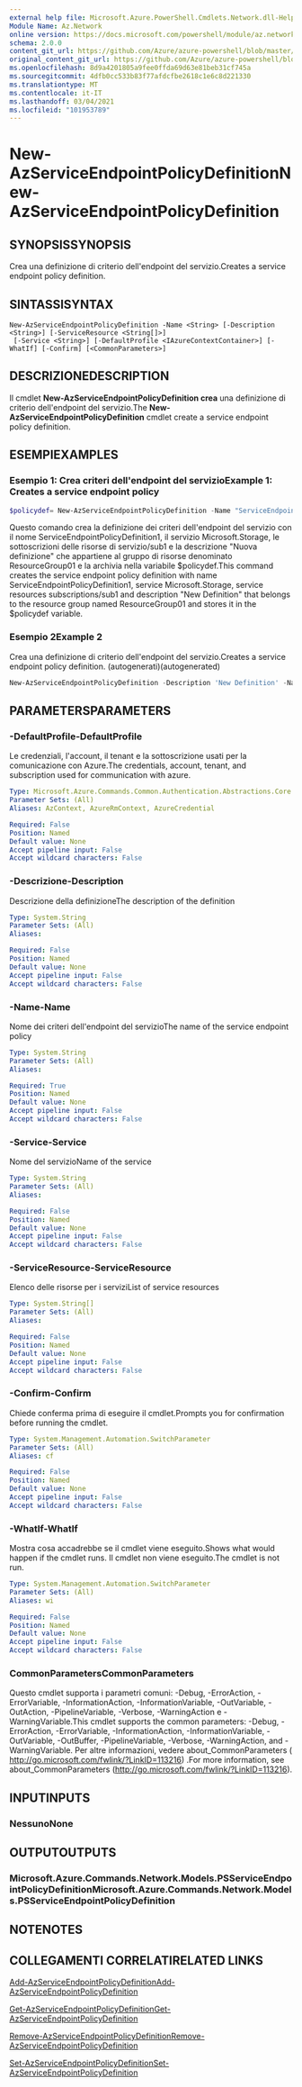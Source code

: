 ```yaml
---
external help file: Microsoft.Azure.PowerShell.Cmdlets.Network.dll-Help.xml
Module Name: Az.Network
online version: https://docs.microsoft.com/powershell/module/az.network/new-azserviceendpointpolicydefinition
schema: 2.0.0
content_git_url: https://github.com/Azure/azure-powershell/blob/master/src/Network/Network/help/New-AzServiceEndpointPolicyDefinition.md
original_content_git_url: https://github.com/Azure/azure-powershell/blob/master/src/Network/Network/help/New-AzServiceEndpointPolicyDefinition.md
ms.openlocfilehash: 8d9a4201805a9fee0ffda69d63e81beb31cf745a
ms.sourcegitcommit: 4dfb0cc533b83f77afdcfbe2618c1e6c8d221330
ms.translationtype: MT
ms.contentlocale: it-IT
ms.lasthandoff: 03/04/2021
ms.locfileid: "101953789"
---
```

# <span data-ttu-id="01e17-101">New-AzServiceEndpointPolicyDefinition</span><span class="sxs-lookup"><span data-stu-id="01e17-101">New-AzServiceEndpointPolicyDefinition</span></span>

## <span data-ttu-id="01e17-102">SYNOPSIS</span><span class="sxs-lookup"><span data-stu-id="01e17-102">SYNOPSIS</span></span>
<span data-ttu-id="01e17-103">Crea una definizione di criterio dell'endpoint del servizio.</span><span class="sxs-lookup"><span data-stu-id="01e17-103">Creates a service endpoint policy definition.</span></span>

## <span data-ttu-id="01e17-104">SINTASSI</span><span class="sxs-lookup"><span data-stu-id="01e17-104">SYNTAX</span></span>

```
New-AzServiceEndpointPolicyDefinition -Name <String> [-Description <String>] [-ServiceResource <String[]>]
 [-Service <String>] [-DefaultProfile <IAzureContextContainer>] [-WhatIf] [-Confirm] [<CommonParameters>]
```

## <span data-ttu-id="01e17-105">DESCRIZIONE</span><span class="sxs-lookup"><span data-stu-id="01e17-105">DESCRIPTION</span></span>
<span data-ttu-id="01e17-106">Il cmdlet **New-AzServiceEndpointPolicyDefinition crea** una definizione di criterio dell'endpoint del servizio.</span><span class="sxs-lookup"><span data-stu-id="01e17-106">The **New-AzServiceEndpointPolicyDefinition** cmdlet create a service endpoint policy definition.</span></span>

## <span data-ttu-id="01e17-107">ESEMPI</span><span class="sxs-lookup"><span data-stu-id="01e17-107">EXAMPLES</span></span>

### <span data-ttu-id="01e17-108">Esempio 1: Crea criteri dell'endpoint del servizio</span><span class="sxs-lookup"><span data-stu-id="01e17-108">Example 1: Creates a service endpoint policy</span></span>
```powershell
$policydef= New-AzServiceEndpointPolicyDefinition -Name "ServiceEndpointPolicyDefinition1" -ResourceGroupName "ResourceGroup01" -Service "Microsoft.Storage" -ServiceResources "subscriptions/sub1" -Description "New Definition"
```

<span data-ttu-id="01e17-109">Questo comando crea la definizione dei criteri dell'endpoint del servizio con il nome ServiceEndpointPolicyDefinition1, il servizio Microsoft.Storage, le sottoscrizioni delle risorse di servizio/sub1 e la descrizione "Nuova definizione" che appartiene al gruppo di risorse denominato ResourceGroup01 e la archivia nella variabile $policydef.</span><span class="sxs-lookup"><span data-stu-id="01e17-109">This command creates the service endpoint policy definition with name ServiceEndpointPolicyDefinition1,  service Microsoft.Storage, service resources subscriptions/sub1 and description "New Definition" that belongs to the resource group named ResourceGroup01 and stores it in the $policydef variable.</span></span>

### <span data-ttu-id="01e17-110">Esempio 2</span><span class="sxs-lookup"><span data-stu-id="01e17-110">Example 2</span></span>

<span data-ttu-id="01e17-111">Crea una definizione di criterio dell'endpoint del servizio.</span><span class="sxs-lookup"><span data-stu-id="01e17-111">Creates a service endpoint policy definition.</span></span> <span data-ttu-id="01e17-112">(autogenerati)</span><span class="sxs-lookup"><span data-stu-id="01e17-112">(autogenerated)</span></span>

<!-- Aladdin Generated Example -->
```powershell
New-AzServiceEndpointPolicyDefinition -Description 'New Definition' -Name 'ServiceEndpointPolicyDefinition1' -Service 'Microsoft.Storage' -ServiceResource <String[]>
```

## <span data-ttu-id="01e17-113">PARAMETERS</span><span class="sxs-lookup"><span data-stu-id="01e17-113">PARAMETERS</span></span>

### <span data-ttu-id="01e17-114">-DefaultProfile</span><span class="sxs-lookup"><span data-stu-id="01e17-114">-DefaultProfile</span></span>
<span data-ttu-id="01e17-115">Le credenziali, l'account, il tenant e la sottoscrizione usati per la comunicazione con Azure.</span><span class="sxs-lookup"><span data-stu-id="01e17-115">The credentials, account, tenant, and subscription used for communication with azure.</span></span>

```yaml
Type: Microsoft.Azure.Commands.Common.Authentication.Abstractions.Core.IAzureContextContainer
Parameter Sets: (All)
Aliases: AzContext, AzureRmContext, AzureCredential

Required: False
Position: Named
Default value: None
Accept pipeline input: False
Accept wildcard characters: False
```

### <span data-ttu-id="01e17-116">-Descrizione</span><span class="sxs-lookup"><span data-stu-id="01e17-116">-Description</span></span>
<span data-ttu-id="01e17-117">Descrizione della definizione</span><span class="sxs-lookup"><span data-stu-id="01e17-117">The description of the definition</span></span>

```yaml
Type: System.String
Parameter Sets: (All)
Aliases:

Required: False
Position: Named
Default value: None
Accept pipeline input: False
Accept wildcard characters: False
```

### <span data-ttu-id="01e17-118">-Name</span><span class="sxs-lookup"><span data-stu-id="01e17-118">-Name</span></span>
<span data-ttu-id="01e17-119">Nome dei criteri dell'endpoint del servizio</span><span class="sxs-lookup"><span data-stu-id="01e17-119">The name of the service endpoint policy</span></span>

```yaml
Type: System.String
Parameter Sets: (All)
Aliases:

Required: True
Position: Named
Default value: None
Accept pipeline input: False
Accept wildcard characters: False
```

### <span data-ttu-id="01e17-120">-Service</span><span class="sxs-lookup"><span data-stu-id="01e17-120">-Service</span></span>
<span data-ttu-id="01e17-121">Nome del servizio</span><span class="sxs-lookup"><span data-stu-id="01e17-121">Name of the service</span></span>

```yaml
Type: System.String
Parameter Sets: (All)
Aliases:

Required: False
Position: Named
Default value: None
Accept pipeline input: False
Accept wildcard characters: False
```

### <span data-ttu-id="01e17-122">-ServiceResource</span><span class="sxs-lookup"><span data-stu-id="01e17-122">-ServiceResource</span></span>
<span data-ttu-id="01e17-123">Elenco delle risorse per i servizi</span><span class="sxs-lookup"><span data-stu-id="01e17-123">List of service resources</span></span>

```yaml
Type: System.String[]
Parameter Sets: (All)
Aliases:

Required: False
Position: Named
Default value: None
Accept pipeline input: False
Accept wildcard characters: False
```

### <span data-ttu-id="01e17-124">-Confirm</span><span class="sxs-lookup"><span data-stu-id="01e17-124">-Confirm</span></span>
<span data-ttu-id="01e17-125">Chiede conferma prima di eseguire il cmdlet.</span><span class="sxs-lookup"><span data-stu-id="01e17-125">Prompts you for confirmation before running the cmdlet.</span></span>

```yaml
Type: System.Management.Automation.SwitchParameter
Parameter Sets: (All)
Aliases: cf

Required: False
Position: Named
Default value: None
Accept pipeline input: False
Accept wildcard characters: False
```

### <span data-ttu-id="01e17-126">-WhatIf</span><span class="sxs-lookup"><span data-stu-id="01e17-126">-WhatIf</span></span>
<span data-ttu-id="01e17-127">Mostra cosa accadrebbe se il cmdlet viene eseguito.</span><span class="sxs-lookup"><span data-stu-id="01e17-127">Shows what would happen if the cmdlet runs.</span></span> <span data-ttu-id="01e17-128">Il cmdlet non viene eseguito.</span><span class="sxs-lookup"><span data-stu-id="01e17-128">The cmdlet is not run.</span></span>

```yaml
Type: System.Management.Automation.SwitchParameter
Parameter Sets: (All)
Aliases: wi

Required: False
Position: Named
Default value: None
Accept pipeline input: False
Accept wildcard characters: False
```

### <span data-ttu-id="01e17-129">CommonParameters</span><span class="sxs-lookup"><span data-stu-id="01e17-129">CommonParameters</span></span>
<span data-ttu-id="01e17-130">Questo cmdlet supporta i parametri comuni: -Debug, -ErrorAction, -ErrorVariable, -InformationAction, -InformationVariable, -OutVariable, -OutAction, -PipelineVariable, -Verbose, -WarningAction e -WarningVariable.</span><span class="sxs-lookup"><span data-stu-id="01e17-130">This cmdlet supports the common parameters: -Debug, -ErrorAction, -ErrorVariable, -InformationAction, -InformationVariable, -OutVariable, -OutBuffer, -PipelineVariable, -Verbose, -WarningAction, and -WarningVariable.</span></span> <span data-ttu-id="01e17-131">Per altre informazioni, vedere about_CommonParameters ( http://go.microsoft.com/fwlink/?LinkID=113216) .</span><span class="sxs-lookup"><span data-stu-id="01e17-131">For more information, see about_CommonParameters (http://go.microsoft.com/fwlink/?LinkID=113216).</span></span>

## <span data-ttu-id="01e17-132">INPUT</span><span class="sxs-lookup"><span data-stu-id="01e17-132">INPUTS</span></span>

### <span data-ttu-id="01e17-133">Nessuno</span><span class="sxs-lookup"><span data-stu-id="01e17-133">None</span></span>

## <span data-ttu-id="01e17-134">OUTPUT</span><span class="sxs-lookup"><span data-stu-id="01e17-134">OUTPUTS</span></span>

### <span data-ttu-id="01e17-135">Microsoft.Azure.Commands.Network.Models.PSServiceEndpointPolicyDefinition</span><span class="sxs-lookup"><span data-stu-id="01e17-135">Microsoft.Azure.Commands.Network.Models.PSServiceEndpointPolicyDefinition</span></span>

## <span data-ttu-id="01e17-136">NOTE</span><span class="sxs-lookup"><span data-stu-id="01e17-136">NOTES</span></span>

## <span data-ttu-id="01e17-137">COLLEGAMENTI CORRELATI</span><span class="sxs-lookup"><span data-stu-id="01e17-137">RELATED LINKS</span></span>

[<span data-ttu-id="01e17-138">Add-AzServiceEndpointPolicyDefinition</span><span class="sxs-lookup"><span data-stu-id="01e17-138">Add-AzServiceEndpointPolicyDefinition</span></span>](./Add-AzServiceEndpointPolicyDefinition.md)

[<span data-ttu-id="01e17-139">Get-AzServiceEndpointPolicyDefinition</span><span class="sxs-lookup"><span data-stu-id="01e17-139">Get-AzServiceEndpointPolicyDefinition</span></span>](./Get-AzServiceEndpointPolicyDefinition.md)

[<span data-ttu-id="01e17-140">Remove-AzServiceEndpointPolicyDefinition</span><span class="sxs-lookup"><span data-stu-id="01e17-140">Remove-AzServiceEndpointPolicyDefinition</span></span>](./Remove-AzServiceEndpointPolicyDefinition.md)

[<span data-ttu-id="01e17-141">Set-AzServiceEndpointPolicyDefinition</span><span class="sxs-lookup"><span data-stu-id="01e17-141">Set-AzServiceEndpointPolicyDefinition</span></span>](./Set-AzServiceEndpointPolicyDefinition.md)
